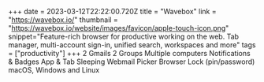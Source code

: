 +++
date = 2023-03-12T22:22:00.720Z
title = "Wavebox"
link = "https://wavebox.io/"
thumbnail = "https://wavebox.io/website/images/favicon/apple-touch-icon.png"
snippet="Feature-rich browser for productive working on the web. Tab manager, multi-account sign-in, unified search, workspaces and more"
tags = ["productivity"]
+++
2 Gmails
2 Groups
Multiple computers
Notifications & Badges
App & Tab Sleeping
Webmail Picker
Browser Lock (pin/password)
macOS, Windows and Linux
